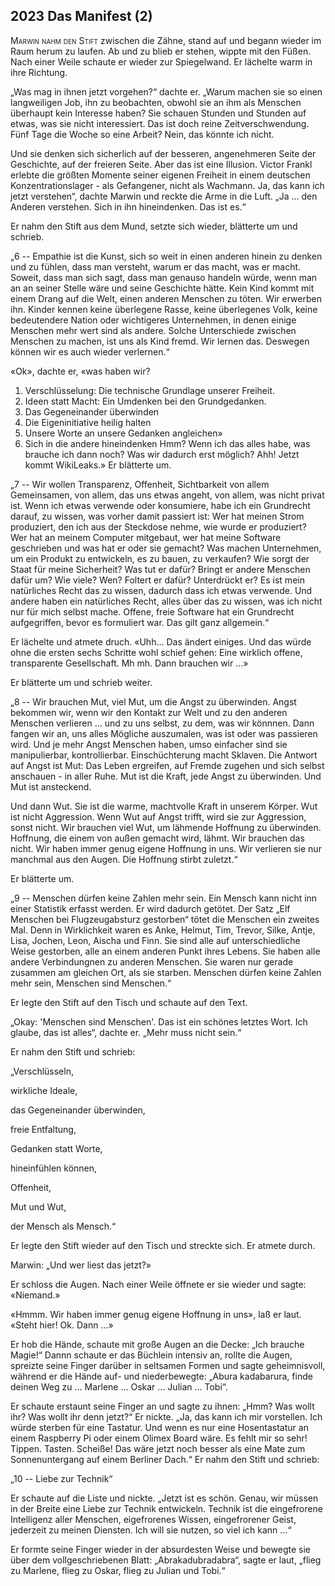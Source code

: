 ## **2023** Das Manifest (2)

<span style="font-variant:small-caps;">Marwin nahm den Stift</span> zwischen die Zähne, stand auf und begann wieder im Raum herum zu laufen.
Ab und zu blieb er stehen, wippte mit den Füßen.
Nach einer Weile schaute er wieder zur Spiegelwand.
Er lächelte warm in ihre Richtung.

„Was mag in ihnen jetzt vorgehen?“ dachte er.
„Warum machen sie so einen langweiligen Job, ihn zu beobachten, obwohl sie an ihm als Menschen überhaupt kein Interesse haben?
Sie schauen Stunden und Stunden auf etwas, was sie nicht interessiert.
Das ist doch reine Zeitverschwendung.
Fünf Tage die Woche so eine Arbeit?
Nein, das könnte ich nicht.

Und sie denken sich sicherlich auf der besseren, angenehmeren Seite der Geschichte, auf der freieren Seite.
Aber das ist eine Illusion.
Victor Frankl erlebte die größten Momente seiner eigenen Freiheit in einem deutschen Konzentrationslager - als Gefangener, nicht als Wachmann.
Ja, das kann ich jetzt verstehen“, dachte Marwin und reckte die Arme in die Luft.
„Ja ... den Anderen verstehen.
Sich in ihn hineindenken.
Das ist es.“

Er nahm den Stift aus dem Mund, setzte sich wieder, blätterte um und schrieb.

„6 -- Empathie ist die Kunst, sich so weit in einen anderen hinein zu denken und zu fühlen, dass man versteht, warum er das macht, was er macht.
Soweit, dass man sich sagt, dass man genauso handeln würde, wenn man an an seiner Stelle wäre und seine Geschichte hätte.
Kein Kind kommt mit einem Drang auf die Welt, einen anderen Menschen zu töten.
Wir erwerben ihn.
Kinder kennen keine überlegene Rasse, keine überlegenes Volk, keine bedeutendere Nation oder wichtigeres Unternehmen, in denen einige Menschen mehr wert sind als andere.
Solche Unterschiede zwischen Menschen zu machen, ist uns als Kind fremd.
Wir lernen das.
Deswegen können wir es auch wieder verlernen.“

«Ok», dachte er, «was haben wir?
1. Verschlüsselung: Die technische Grundlage unserer Freiheit.
2. Ideen statt Macht: Ein Umdenken bei den Grundgedanken.
3. Das Gegeneinander überwinden
4. Die Eigeninitiative heilig halten
5. Unsere Worte an unsere Gedanken angleichen»
6. Sich in die andere hineindenken
Hmm?
Wenn ich das alles habe, was brauche ich dann noch?
Was wir dadurch erst möglich?
Ahh!
Jetzt kommt WikiLeaks.»
Er blätterte um.

„7 -- Wir wollen Transparenz, Offenheit, Sichtbarkeit von allem Gemeinsamen, von allem, das uns etwas angeht, von allem, was nicht privat ist.
Wenn ich etwas verwende oder konsumiere, habe ich ein Grundrecht darauf, zu wissen, was vorher damit passiert ist:
Wer hat meinen Strom produziert, den ich aus der Steckdose nehme, wie wurde er produziert?
Wer hat an meinem Computer mitgebaut, wer hat meine Software geschrieben und was hat er oder sie gemacht?
Was machen Unternehmen, um ein Produkt zu entwickeln, es zu bauen, zu verkaufen?
Wie sorgt der Staat für meine Sicherheit?
Was tut er dafür?
Bringt er andere Menschen dafür um?
Wie viele? Wen?
Foltert er dafür?
Unterdrückt er?
Es ist mein natürliches Recht das zu wissen, dadurch dass ich etwas verwende.
Und andere haben ein natürliches Recht, alles über das zu wissen, was ich nicht nur für mich selbst mache.
Offene, freie Software hat ein Grundrecht aufgegriffen, bevor es formuliert war.
Das gilt ganz allgemein.“

Er lächelte und atmete druch.
«Uhh... Das ändert einiges.
Und das würde ohne die ersten sechs Schritte wohl schief gehen:
Eine wirklich offene, transparente Gesellschaft.
Mh mh.
Dann brauchen wir ...»

Er blätterte um und schrieb weiter.

„8 -- Wir brauchen Mut, viel Mut, um die Angst zu überwinden.
Angst bekommen wir, wenn wir den Kontakt zur Welt und zu den anderen Menschen verlieren ...
und zu uns selbst, zu dem, was wir könnnen.
Dann fangen wir an, uns alles Mögliche auszumalen, was ist oder was passieren wird.
Und je mehr Angst Menschen haben, umso einfacher sind sie manipulierbar, kontrollierbar.
Einschüchterung macht Sklaven.
Die Antwort auf Angst ist Mut: Das Leben ergreifen, auf Fremde zugehen und sich selbst anschauen - in aller Ruhe.
Mut ist die Kraft, jede Angst zu überwinden.
Und Mut ist ansteckend.

Und dann Wut.
Sie ist die warme, machtvolle Kraft in unserem Körper.
Wut ist nicht Aggression.
Wenn Wut auf Angst trifft, wird sie zur Aggression, sonst nicht.
Wir brauchen viel Wut, um lähmende Hoffnung zu überwinden.
Hoffnung, die einem von außen gemacht wird, lähmt.
Wir brauchen das nicht.
Wir haben immer genug eigene Hoffnung in uns.
Wir verlieren sie nur manchmal aus den Augen.
Die Hoffnung stirbt zuletzt.“

Er blätterte um.

„9 -- Menschen dürfen keine Zahlen mehr sein.
Ein Mensch kann nicht inn einer Statistik erfasst werden.
Er wird dadurch getötet.
Der Satz „Elf Menschen bei Flugzeugabsturz gestorben“ tötet die Menschen ein zweites Mal.
Denn in Wirklichkeit waren es Anke, Helmut, Tim, Trevor, Silke, Antje, Lisa, Jochen, Leon, Aischa und Finn.
Sie sind alle auf unterschiedliche Weise gestorben, alle an einem anderen Punkt ihres Lebens.
Sie haben alle andere Verbindungnen zu anderen Menschen. 
Sie waren nur gerade zusammen am gleichen Ort, als sie starben.
Menschen dürfen keine Zahlen mehr sein, Menschen sind Menschen.“

Er legte den Stift auf den Tisch und schaute auf den Text.

„Okay: 'Menschen sind Menschen'.
Das ist ein schönes letztes Wort.
Ich glaube, das ist alles“, dachte er.
„Mehr muss nicht sein.“

Er nahm den Stift und schrieb:

„Verschlüsseln,

wirkliche Ideale,

das Gegeneinander überwinden,

freie Entfaltung,

Gedanken statt Worte,

hineinfühlen können,

Offenheit,

Mut und Wut,

der Mensch als Mensch.“

Er legte den Stift wieder auf den Tisch und streckte sich.
Er atmete durch.

Marwin: „Und wer liest das jetzt?»

Er schloss die Augen.
Nach einer Weile öffnete er sie wieder und sagte: «Niemand.»

«Hmmm.
Wir haben immer genug eigene Hoffnung in uns», laß er laut.
«Steht hier!
Ok.
Dann ...»

Er hob die Hände, schaute mit große Augen an die Decke: „Ich brauche Magie!“
Dannn schaute er das Büchlein intensiv an, rollte die Augen, spreizte seine Finger darüber in seltsamen Formen und sagte geheimnisvoll, während er die Hände auf- und niederbewegte:
„Abura kadabarura, finde deinen Weg zu ... Marlene ... Oskar ... Julian ... Tobi“.

Er schaute erstaunt seine Finger an und sagte zu ihnen: „Hmm?
Was wollt ihr?
Was wollt ihr denn jetzt?“
Er nickte.
„Ja, das kann ich mir vorstellen.
Ich würde sterben für eine Tastatur.
Und wenn es nur eine Hosentastatur an einem Raspberry Pi oder einem Olimex Board wäre.
Es fehlt mir so sehr!
Tippen.
Tasten.
Scheiße!
Das wäre jetzt noch besser als eine Mate zum Sonnenuntergang auf einem Berliner Dach.“
Er nahm den Stift und schrieb:

„10 -- Liebe zur Technik“

Er schaute auf die Liste und nickte.
„Jetzt ist es schön.
Genau, wir müssen in der Breite eine Liebe zur Technik entwickeln.
Technik ist die eingefrorene Intelligenz aller Menschen, eigefrorenes Wissen, eingefrorener Geist, jederzeit zu meinen Diensten.
Ich will sie nutzen, so viel ich kann ...“

Er formte seine Finger wieder in der absurdesten Weise und bewegte sie über dem vollgeschriebenen Blatt: „Abrakadubradabra“, sagte er laut, „flieg zu Marlene, flieg zu Oskar, flieg zu Julian und Tobi.“

